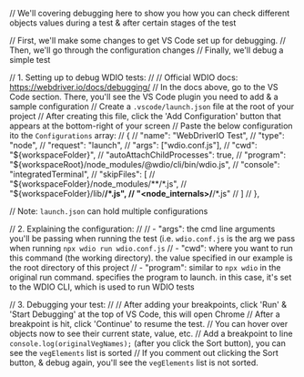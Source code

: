 // We'll covering debugging here to show you how you can check different objects values during a test & after certain stages of the test

// First, we'll make some changes to get VS Code set up for debugging.
// Then, we'll go through the configuration changes
// Finally, we'll debug a simple test

// 1. Setting up to debug WDIO tests:
//
// Official WDIO docs: https://webdriver.io/docs/debugging/
// In the docs above, go to the VS Code section. There, you'll see the VS Code plugin you need to add & a sample configuration
// Create a `.vscode/launch.json` file at the root of your project
// After creating this file, click the 'Add Configuration' button that appears at the bottom-right of your screen
// Paste the below configuration ito the `Configurations` array:
// {
// "name": "WebDriverIO Test",
// "type": "node",
// "request": "launch",
// "args": ["wdio.conf.js"],
// "cwd": "${workspaceFolder}",
//   "autoAttachChildProcesses": true,
//   "program": "${workspaceRoot}/node_modules/@wdio/cli/bin/wdio.js",
// "console": "integratedTerminal",
// "skipFiles": [
// "${workspaceFolder}/node_modules/**/*.js",
// "${workspaceFolder}/lib/**/*.js",
// "<node_internals>/**/*.js"
// ]
// },

// Note: `launch.json` can hold multiple configurations

// 2. Explaining the configuration:
//
// - "args": the cmd line arguments you'll be passing when running the test (i.e. `wdio.conf.js` is the arg we pass when running `npx wdio run wdio.conf.js`
// - "cwd": where you want to run this command (the working directory). the value specified in our example is the root directory of this project
// - "program": similar to `npx wdio` in the original run command. specifies the program to launch. in this case, it's set to the WDIO CLI, which is used to run WDIO tests

// 3. Debugging your test:
//
// After adding your breakpoints, click 'Run' & 'Start Debugging' at the top of VS Code, this will open Chrome
// After a breakpoint is hit, click 'Continue' to resume the test.
// You can hover over objects now to see their current state, value, etc.
// Add a breakpoint to line ` console.log(originalVegNames);` (after you click the Sort button), you can see the `vegElements` list is sorted
// If you comment out clicking the Sort button, & debug again, you'll see the `vegElements` list is not sorted.
